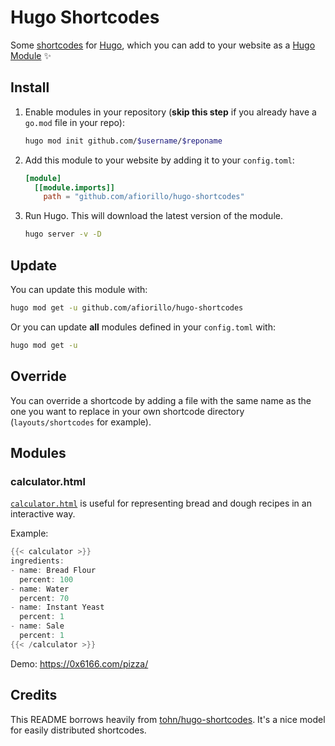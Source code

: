# Hugo Shortcodes

Some [shortcodes][hugo_shortcodes] for [Hugo][], which you can add to
your website as a [Hugo Module][hugo_mods] :sparkles:

## Install

1. Enable modules in your repository (**skip this step** if you already
   have a `go.mod` file in your repo):

   ```bash
   hugo mod init github.com/$username/$reponame
   ```

2. Add this module to your website by adding it to your `config.toml`:

   ```toml
   [module]
     [[module.imports]]
       path = "github.com/afiorillo/hugo-shortcodes"
   ```

3. Run Hugo. This will download the latest version of the module.

   ```bash
   hugo server -v -D
   ```

## Update

You can update this module with:

```bash
hugo mod get -u github.com/afiorillo/hugo-shortcodes
```

Or you can update **all** modules defined in your `config.toml` with:

```bash
hugo mod get -u
```

## Override

You can override a shortcode by adding a file with the same name as the one you want to replace in your own shortcode directory (`layouts/shortcodes` for example).

## Modules

### calculator.html

[`calculator.html`][calculator] is useful for representing bread and dough recipes in an interactive way.

Example:

```go
{{< calculator >}}
ingredients:
- name: Bread Flour
  percent: 100
- name: Water
  percent: 70
- name: Instant Yeast
  percent: 1
- name: Sale
  percent: 1
{{< /calculator >}}
```

Demo: https://0x6166.com/pizza/

## Credits

This README borrows heavily from [tohn/hugo-shortcodes].
It's a nice model for easily distributed shortcodes.

[Hugo]: https://gohugo.io
[hugo_mods]: https://gohugo.io/hugo-modules/
[hugo_shortcodes]: https://gohugo.io/content-management/shortcodes/
[calculator]: ./layouts/shortcodes/calculator.html
[tohn/hugo-shortcodes]: https://github.com/tohn/hugo-shortcodes